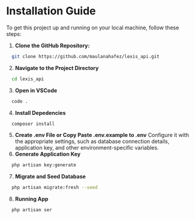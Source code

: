 # Installation Guide

To get this project up and running on your local machine, follow these steps:

1. **Clone the GitHub Repository:**

```bash
  git clone https://github.com/maulanahafez/lexis_api.git
```

2. **Navigate to the Project Directory**

```bash
  cd lexis_api
```

3. **Open in VSCode**

```bash
  code .
```

4. **Install Depedencies**

```bash
  composer install
```

5. **Create .env File or Copy Paste .env.example to .env**
   Configure it with the appropriate settings, such as database connection details, application key, and other environment-specific variables.
   <br>
6. **Generate Application Key**

```bash
  php artisan key:generate
```

7. **Migrate and Seed Database**

```bash
  php artisan migrate:fresh --seed
```

8. **Running App**

```bash
  php artisan ser
```
